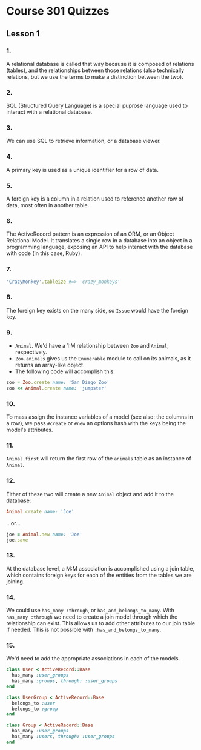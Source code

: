 # Course 301 Quizzes

## Lesson 1

### 1.

A relational database is called that way because it is composed of relations (tables), and the relationships between those relations (also technically relations, but we use the terms to make a distinction between the two).

### 2.

SQL (Structured Query Language) is a special puprose language used to interact with a relational database.

### 3.

We can use SQL to retrieve information, or a database viewer.

### 4.

A primary key is used as a unique identifier for a row of data.

### 5.

A foreign key is a column in a relation used to reference another row of data, most often in another table.

### 6.

The ActiveRecord pattern is an expression of an ORM, or an Object Relational Model. It translates a single row in a database into an object in a programming language, exposing an API to help interact with the database with code (in this case, Ruby).

### 7.

```ruby
'CrazyMonkey'.tableize #=> 'crazy_monkeys'
```

### 8.

The foreign key exists on the many side, so `Issue` would have the foreign key.

### 9.

- `Animal`. We'd have a 1:M relationship between `Zoo` and `Animal`, respectively.
- `Zoo.animals` gives us the `Enumerable` module to call on its animals, as it returns an array-like object.
- The following code will accomplish this:

```ruby
zoo = Zoo.create name: 'San Diego Zoo'
zoo << Animal.create name: 'jumpster'
```

### 10.

To mass assign the instance variables of a model (see also: the columns in a row), we pass `#create` or `#new` an options hash with the keys being the model's attributes.

### 11.

`Animal.first` will return the first row of the `animals` table as an instance of `Animal`.

### 12.

Either of these two will create a new `Animal` object and add it to the database:

```ruby
Animal.create name: 'Joe'
```

...or...

```ruby
joe = Animal.new name: 'Joe'
joe.save
```

### 13.

At the database level, a M:M association is accomplished using a join table, which contains foreign keys for each of the entities from the tables we are joining.

### 14.

We could use `has_many :through`, or `has_and_belongs_to_many`. With `has_many :through` we need to create a join model through which the relationship can exist. This allows us to add other attributes to our join table if needed. This is not possible with `:has_and_belongs_to_many`.

### 15.

We'd need to add the appropriate associations in each of the models.

```ruby
class User < ActiveRecord::Base
  has_many :user_groups
  has_many :groups, through: :user_groups
end

class UserGroup < ActiveRecord::Base
  belongs_to :user
  belongs_to :group
end

class Group < ActiveRecord::Base
  has_many :user_groups
  has_many :users, through: :user_groups
end
```

